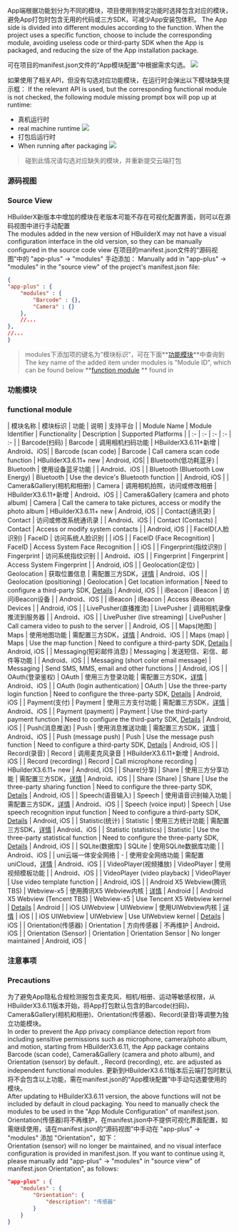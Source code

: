App端根据功能划分为不同的模块，项目使用到特定功能时选择包含对应的模块，避免App打包时包含无用的代码或三方SDK，可减少App安装包体积。
The App side is divided into different modules according to the function. When the project uses a specific function, choose to include the corresponding module, avoiding useless code or third-party SDK when the App is packaged, and reducing the size of the App installation package.

可在项目的manifest.json文件的“App模块配置”中根据需求勾选。
![](https://native-res.dcloud.net.cn/images/uniapp/manifest-modules.png)

如果使用了相关API，但没有勾选对应功能模块，在运行时会弹出以下模块缺失提示框：
If the relevant API is used, but the corresponding functional module is not checked, the following module missing prompt box will pop up at runtime:
- 真机运行时  
- real machine runtime
![](https://native-res.dcloud.net.cn/images/uniapp/modules/error-debug.png)
- 打包后运行时  
- When running after packaging
![](https://native-res.dcloud.net.cn/images/uniapp/modules/error-release.png)

> 碰到此情况请勾选对应缺失的模块，并重新提交云端打包  


### 源码视图  
### Source View
HBuilderX新版本中增加的模块在老版本可能不存在可视化配置界面，则可以在源码视图中进行手动配置  
The modules added in the new version of HBuilderX may not have a visual configuration interface in the old version, so they can be manually configured in the source code view
在项目的manifest.json文件的“源码视图”中的 "app-plus" -> "modules" 手动添加：
Manually add in "app-plus" -> "modules" in the "source view" of the project's manifest.json file:
```json
{
"app-plus" : {
	"modules" : {
		"Barcode" : {},
		"Camera" : {}
	},
	//...
},
//...
}
```

> modules下添加项的键名为“模块标识”，可在下面**[功能模块](#功能模块)**中查询到  
> The key name of the added item under modules is "Module ID", which can be found below **[function module](#%E5%8A%9F%E8%83%BD%E6%A8%A1%E5%9D%97) ** found in


### 功能模块  
### functional module  

| 模块名称 | 模块标识 | 功能 | 说明 | 支持平台 |
| Module Name | Module Identifier | Functionality | Description | Supported Platforms |
| :- | :- | :- | :- | :- |
| Barcode(扫码) | Barcode | 调用相机扫码功能 | HBuilderX3.6.11+新增 | Android、iOS|
| Barcode (scan code) | Barcode | Call camera scan code function | HBuilderX3.6.11+ new | Android, iOS|
| Bluetooth(低功耗蓝牙) | Bluetooth | 使用设备蓝牙功能 |  | Android、iOS |
| Bluetooth (Bluetooth Low Energy) | Bluetooth | Use the device's Bluetooth function | | Android, iOS |
| Camera&Gallery(相机和相册) | Camera | 调用相机拍照，访问或修改相册 | HBuilderX3.6.11+新增 | Android、iOS |
| Camera&Gallery (camera and photo album) | Camera | Call the camera to take pictures, access or modify the photo album | HBuilderX3.6.11+ new | Android, iOS |
| Contact(通讯录) | Contact | 访问或修改系统通讯录 |  | Android、iOS |
| Contact (Contacts) | Contact | Access or modify system contacts | | Android, iOS |
| FaceID(人脸识别) | FaceID | 访问系统人脸识别 |  | iOS |
| FaceID (Face Recognition) | FaceID | Access System Face Recognition | | iOS |
| Fingerprint(指纹识别) | Fingerprint | 访问系统指纹识别 |  | Android、iOS |
| Fingerprint | Fingerprint | Access System Fingerprint | | Android, iOS |
| Geolocation(定位) | Geolocation | 获取位置信息 | 需配置三方SDK，[详情](app-geolocation.md) | Android、iOS |
| Geolocation (positioning) | Geolocation | Get location information | Need to configure a third-party SDK, [Details](app-geolocation.md) | Android, iOS |
| iBeacon | iBeacon | 访问iBeacon设备 |  | Android、iOS |
| iBeacon | iBeacon | Access iBeacon Devices | | Android, iOS |
| LivePusher(直播推流) | LivePusher | 调用相机录像推流到服务器 |  | Android、iOS |
| LivePusher (live streaming) | LivePusher | Call camera video to push to the server | | Android, iOS |
| Maps(地图) | Maps | 使用地图功能 | 需配置三方SDK，[详情](app-maps.md) | Android、iOS |
| Maps (map) | Maps | Use the map function | Need to configure a third-party SDK, [Details](app-maps.md) | Android, iOS |
| Messaging(短彩邮件消息) | Messaging | 发送短信、彩信、邮件等功能 |  | Android、iOS |
| Messaging (short color email message) | Messaging | Send SMS, MMS, email and other functions | | Android, iOS |
| OAuth(登录鉴权) | OAuth | 使用三方登录功能 | 需配置三方SDK，[详情](app-oauth.md) | Android、iOS |
| OAuth (login authentication) | OAuth | Use the three-party login function | Need to configure the three-party SDK, [Details](app-oauth.md) | Android, iOS |
| Payment(支付) | Payment | 使用三方支付功能 | 需配置三方SDK，[详情](app-payment.md) | Android、iOS |
| Payment (payment) | Payment | Use the third-party payment function | Need to configure the third-party SDK, [Details](app-payment.md) | Android, iOS |
| Push(消息推送) | Push | 使用消息推送功能 | 需配置三方SDK，[详情](app-push.md) | Android、iOS |
| Push (message push) | Push | Use the message push function | Need to configure a third-party SDK, [Details](app-push.md) | Android, iOS |
| Record(录音) | Record | 调用麦克风录音 | HBuilderX3.6.11+新增 | Android、iOS |
| Record (recording) | Record | Call microphone recording | HBuilderX3.6.11+ new | Android, iOS |
| Share(分享) | Share | 使用三方分享功能 | 需配置三方SDK，[详情](app-share.md) | Android、iOS |
| Share (Share) | Share | Use the three-party sharing function | Need to configure the three-party SDK, [Details](app-share.md) | Android, iOS |
| Speech(语音输入) | Speech | 使用语音识别输入功能 | 需配置三方SDK，[详情](app-speech.md) | Android、iOS |
| Speech (voice input) | Speech | Use speech recognition input function | Need to configure a third-party SDK, [Details](app-speech.md) | Android, iOS |
| Statistic(统计) | Statistic | 使用三方统计功能 | 需配置三方SDK，[详情](app-statistic.md) | Android、iOS |
| Statistic (statistics) | Statistic | Use the three-party statistical function | Need to configure the three-party SDK, [Details](app-statistic.md) | Android, iOS |
| SQLite(数据库) | SQLite | 使用SQLite数据库功能 |  | Android、iOS |
| uni云端一体安全网络 | - | 使用安全网络功能 | 需配置uniCloud，[详情](https://doc.dcloud.net.cn/uniCloud/secure-network) | Android、iOS |
| VideoPlayer(视频播放) | VideoPlayer | 使用视频模板功能 |  | Android、iOS |
| VideoPlayer (video playback) | VideoPlayer | Use video template function | | Android, iOS |
| Android X5 Webview(腾讯TBS) | Webview-x5 | 使用腾讯X5 Webview内核 | [详情](app-android-x5.md) | Android |
| Android X5 Webview (Tencent TBS) | Webview-x5 | Use Tencent X5 Webview kernel | [Details](app-android-x5.md) | Android |
| iOS UIWebview | UIWebview | 使用UIWebview内核 | [详情](app-ios-uiwebview.md) | iOS |
| iOS UIWebview | UIWebview | Use UIWebview kernel | [Details](app-ios-uiwebview.md) | iOS |
| Orientation(传感器) | Orientation | 方向传感器 | 不再维护 | Android、iOS |
| Orientation (Sensor) | Orientation | Orientation Sensor | No longer maintained | Android, iOS |


### 注意事项  
### Precautions  

<a id="bcor"/>

为了避免App隐私合规检测报包含麦克风、相机/相册、运动等敏感权限，从HBuilderX3.6.11版本开始，将App打包默认包含的Barcode(扫码)、Camera&Gallery(相机和相册)、Orientation(传感器)、Record(录音)等调整为独立功能模块。  
In order to prevent the App privacy compliance detection report from including sensitive permissions such as microphone, camera/photo album, and motion, starting from HBuilderX3.6.11, the App package contains Barcode (scan code), Camera&Gallery (camera and photo album), and Orientation (sensor) by default. , Record (recording), etc. are adjusted as independent functional modules.
更新到HBuilderX3.6.11版本后云端打包时默认将不会包含以上功能，需在manifest.json的“App模块配置”中手动勾选要使用的模块。  
After updating to HBuilderX3.6.11 version, the above functions will not be included by default in cloud packaging. You need to manually check the modules to be used in the "App Module Configuration" of manifest.json.
Orientation(传感器)将不再维护，在manifest.json中不提供可视化界面配置，如需继续使用，请在manifest.json的“源码视图”中手动在 "app-plus" -> "modules" 添加 "Orientation"，如下：  
Orientation (sensor) will no longer be maintained, and no visual interface configuration is provided in manifest.json. If you want to continue using it, please manually add "app-plus" -> "modules" in "source view" of manifest.json Orientation", as follows:
```json
"app-plus" : {
	"modules" : {
		"Orientation": {
			"description": "传感器"
		}
	}
}
```


